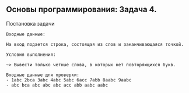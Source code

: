 ## Основы программирования: Задача 4.

Постановка задачи

```
Входные данные:

На вход подается строка, состоящая из слов и заканчивающаяся точкой.

Условия выполнения:

~> Вывести только четные слова, в которых нет повторяющихся букв.

Входные данные для проверки:
- 1abc 2bca 3abc 4abc 5abc 6acc 7abb 8aabc 9aabc
- abc bca abc abc abc acc abb aabc aabc
```
